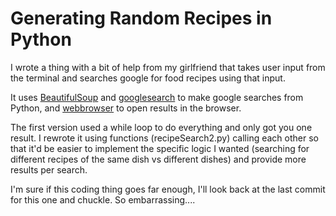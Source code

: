 # Generating Random Recipes in Python
I wrote a thing with a bit of help from my girlfriend that takes
user input from the terminal and searches google for food recipes
using that input. 

It uses [BeautifulSoup](https://www.crummy.com/software/BeautifulSoup/bs4/doc/)
and [googlesearch](https://python-googlesearch.readthedocs.io/en/latest/)
to make google searches from Python, and 
[webbrowser](https://docs.python.org/3.7/library/webbrowser.html) to open results
in the browser. 

The first version used a while loop to do everything and only got you one
result. I rewrote it using functions (recipeSearch2.py) calling each other so that it'd be
easier to implement the specific logic I wanted (searching for different
recipes of the same dish vs different dishes) and provide more results per search. 

I'm sure if this coding thing goes far enough, I'll look back at the last
commit for this one and chuckle. So embarrassing....
